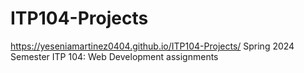 # ITP104-Projects
https://yeseniamartinez0404.github.io/ITP104-Projects/
Spring 2024 Semester ITP 104: Web Development assignments
